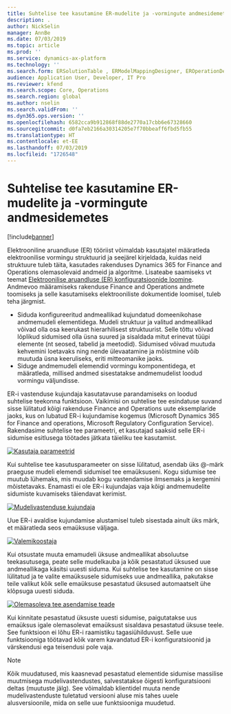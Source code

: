 ```yaml
---
title: Suhtelise tee kasutamine ER-mudelite ja -vormingute andmesidemetes
description: .
author: NickSelin
manager: AnnBe
ms.date: 07/03/2019
ms.topic: article
ms.prod: ''
ms.service: dynamics-ax-platform
ms.technology: ''
ms.search.form: ERSolutionTable , ERModelMappingDesigner, EROperationDesigner, ERExpressionDesignerFormula
audience: Application User, Developer, IT Pro
ms.reviewer: kfend
ms.search.scope: Core, Operations
ms.search.region: global
ms.author: nselin
ms.search.validFrom: ''
ms.dyn365.ops.version: ''
ms.openlocfilehash: 6582cca9b912868f88de2770a17cbb6e67328660
ms.sourcegitcommit: d0fa7eb2166a30314205e7f70bbeaff6fbd5fb55
ms.translationtype: HT
ms.contentlocale: et-EE
ms.lasthandoff: 07/03/2019
ms.locfileid: "1726548"
---
```

# <a name="use-a-relative-path-in-data-bindings-of-er-models-and-formats"></a>Suhtelise tee kasutamine ER-mudelite ja -vormingute andmesidemetes

[!include[banner](../includes/banner.md)]

Elektrooniline aruandluse (ER) tööriist võimaldab kasutajatel määratleda elektroonilise vormingu struktuurid ja seejärel kirjeldada, kuidas neid struktuure tuleb täita, kasutades rakenduses Dynamics 365 for Finance and Operations olemasolevaid andmeid ja algoritme. Lisateabe saamiseks vt teemat [Elektroonilise aruandluse (ER) konfiguratsioonide loomine](electronic-reporting-configuration.md). Andmevoo määramiseks rakenduse Finance and Operations andmete toomiseks ja selle kasutamiseks elektrooniliste dokumentide loomisel, tuleb teha järgmist.

- Siduda konfigureeritud andmeallikad kujundatud domeenikohase andmemudeli elementidega. Mudeli struktuur ja valitud andmeallikad võivad olla osa keerukast hierarhilisest struktuurist. Selle tõttu võivad lõplikud sidumised olla üsna suured ja sisaldada mitut erinevat tüüpi elemente (nt seosed, tabelid ja meetodid). Sidumised võivad muutuda kehvemini loetavaks ning nende ülevaatamine ja mõistmine võib muutuda üsna keeruliseks, eriti mitteomanike jaoks. 
- Siduge andmemudeli elemendid vormingu komponentidega, et määratleda, millised andmed sisestatakse andmemudelist loodud vormingu väljundisse.

ER-i vastenduse kujundaja kasutatavuse parandamiseks on loodud suhtelise teekonna funktsioon. Vaikimisi on suhtelise tee esindatuse suvand sisse lülitatud kõigi rakenduse Finance and Operations uute eksemplaride jaoks, kus on lubatud ER-i kujundamise kogemus (Microsoft Dynamics 365 for Finance and operations, Microsoft Regulatory Configuration Service). Rakendasime suhtelise tee parameetri, et kasutajad saaksid selle ER-i sidumise esitlusega töötades jätkata täieliku tee kasutamist.

[![Kasutaja parameetrid](./media/relative-path-01.png)](./media/relative-path-01.png)

 
Kui suhtelise tee kasutusparameeter on sisse lülitatud, asendab üks @-märk praeguse mudeli elemendi sidumisel tee emaüksuseni. Kogu sidumise tee muutub lühemaks, mis muudab kogu vastendamise ilmsemaks ja kergemini mõistetavaks. Enamasti ei ole ER-i kujundajas vaja kõigi andmemudelite sidumiste kuvamiseks täiendavat kerimist.

[![Mudelivastenduse kujundaja](./media/relative-path-02.png)](./media/relative-path-02.png)
 
Uue ER-i avaldise kujundamise alustamisel tuleb sisestada ainult üks märk, et määratleda seos emaüksuse väljaga.

[![Valemikoostaja](./media/relative-path-03.png)](./media/relative-path-03.png)
 
Kui otsustate muuta emamudeli üksuse andmeallikat absoluutse teekasutusega, peate selle mudelkauba ja kõik pesastatud üksused uue andmeallikaga käsitsi uuesti siduma. Kui suhtelise tee kasutamine on sisse lülitatud ja te valite emaüksusele sidumiseks uue andmeallika, pakutakse teile valikut kõik selle emaüksuse pesastatud üksused automaatselt ühe klõpsuga uuesti siduda.

[![Olemasoleva tee asendamise teade](./media/relative-path-04.png)](./media/relative-path-04.png)
 
Kui kinnitate pesastatud üksuste uuesti sidumise, paigutatakse uus emaüksus igale olemasolevat emaüksust sisaldava pesastatud üksuse teele.
See funktsioon ei lõhu ER-i raamistiku tagasiühilduvust. Selle uue funktsiooniga töötavad kõik varem kavandatud ER-i konfiguratsioonid ja värskendusi ega teisendusi pole vaja.

> [!NOTE]
> Kõik muudatused, mis kaasnevad pesastatud elementide sidumise massilise muutmisega mudelivastendustes, salvestatakse õigesti konfiguratsiooni deltas (muutuste jälg). See võimaldab klientidel muuta nende mudelivastenduste tuletatud versiooni aluse mis tahes uuele alusversioonile, mida on selle uue funktsiooniga muudetud.
